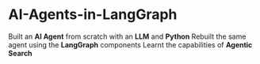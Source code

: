 # AI-Agents-in-LangGraph

Built an **AI Agent** from scratch with an **LLM** and **Python**
Rebuilt the same agent using the **LangGraph** components
Learnt the capabilities of **Agentic Search**
